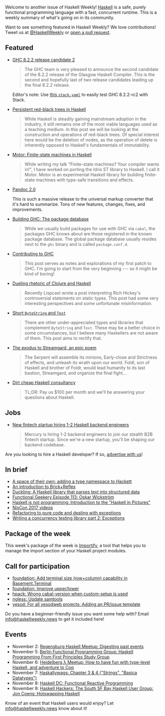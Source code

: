 <!-- 2017-11-02 -->

Welcome to another issue of Haskell Weekly!
[Haskell](https://haskell-lang.org) is a safe, purely functional programming language with a fast, concurrent runtime.
This is a weekly summary of what's going on in its community.

Want to see something featured in Haskell Weekly?
We love contributions!
Tweet us at [@HaskellWeekly](https://twitter.com/haskellweekly) or [open a pull request](https://github.com/haskellweekly/haskellweekly.github.io).

## Featured

-   [GHC 8.2.2 release candidate 2](https://mail.haskell.org/pipermail/ghc-devs/2017-October/014994.html)

    > The GHC team is very pleased to announce the second candidate of the 8.2.2 release of the Glasgow Haskell Compiler. This is the second and hopefully last of two release candidates leading up the final 8.2.2 release.

    Editor's note: Use [this `stack.yaml`](https://gist.github.com/tfausak/e60fe3fa93344c747ac38891fa55a0db/413b18b84a78ee10b48bfbb4adf898ff56d7e55d) to easily test GHC 8.2.2-rc2 with Stack.

-   [Persistent red-black trees in Haskell](https://abhiroop.github.io/Haskell-Red-Black-Tree/)

    > While Haskell is steadily gaining mainstream adoption in the industry, it still remains one of the most viable languages used as a teaching medium. In this post we will be looking at the construction and operations of red-black trees. Of special interest here would be the deletion of nodes, as the operation of delete is inherently opposed to Haskell's fundamentals of immutability.

-   [Motor: Finite-state machines in Haskell](https://wickstrom.tech/programming/2017/10/27/motor-finite-state-machines-haskell.html)

    > While writing my talk "Finite-state machines? Your compiler wants in!", I have worked on porting the Idris ST library to Haskell. I call it Motor. Motor is an experimental Haskell library for building finite-state machines with type-safe transitions and effects.

-   [Pandoc 2.0](https://github.com/jgm/pandoc/releases/tag/2.0)

    This is such a massive release to the universal markup converter that it's hard to summarize. Tons of new features, changes, fixes, and improvements.

-   [Building GHC: The package database](https://medium.com/@zw3rk/building-ghc-the-package-database-50c37cf6ce33)

    > While we usually build packages for use with GHC via `cabal`, the packages GHC knows about are those registered in the known package database. The global package database usually resides next to the `ghc` binary and is called `package.conf.d`.

-   [Contributing to GHC](http://www.parsonsmatt.org/2017/10/29/contributing_to_ghc.html)

    > This post serves as notes and explorations of my first patch to GHC. I'm going to start from the very beginning --- so it might be kind of boring!

-   [Dueling rhetoric of Clojure and Haskell](http://tech.frontrowed.com/2017/11/01/rhetoric-of-clojure-and-haskell/)

    > Recently Lispcast wrote a post interpreting Rich Hickey's controversial statements on static types. This post had some very interesting perspectives and some unfortunate misinformation.

-   [Short `ByteString` and `Text`](https://markkarpov.com/post/short-bs-and-text.html)

    > There are other under-appreciated types and libraries that complement `ByteString` and `Text`. These may be a better choice in some circumstances, but I believe many Haskellers are not aware of them. This post aims to rectify that.

-   [The exodus to Streamgard, an epic poem](https://www.tweag.io/posts/2017-11-01-streaming-and-foldl.html)

    > The Serpent will assemble its minions, Early-close and Strictness of effects, and unleash its wrath upon our world. Foldl, son of Haskell and brother of Foldr, would lead humanity to its last bastion, Streamgard, and organize the final fight...

-   [Dirt cheap Haskell consultancy](https://dirtcheaphaskell.io)

    > TL;DR: Pay us $100 per month and we'll be answering your questions about Haskell.

## Jobs

-   [New fintech startup hiring 1-2 Haskell backend engineers](https://www.reddit.com/r/haskell/comments/79ri32/new_fintech_startup_hiring_12_haskell_backend/)

    > Mercury is hiring 1-2 backend engineers to join our stealth B2B fintech startup. Since we're a new startup, you'll be shaping our backend codebase.

Are you looking to hire a Haskell developer?
If so, [advertise with us](https://haskellweekly.news/advertising.html)!

## In brief

-   [A space of their own: adding a type namespace to Hackett](https://lexi-lambda.github.io/blog/2017/10/27/a-space-of-their-own-adding-a-type-namespace-to-hackett/)
-   [An introduction to Brick+Reflex](http://hexagoxel.de/postsforpublish/posts/2017-10-30-brick-plus-reflex.html)
-   [Duckling: A Haskell library that parses text into structured data](https://github.com/facebook/duckling/blob/f0a0c1e6b8233a810f86e36b3350ed4408a9da58/README.md#readme)
-   [Functional Geekery Episode 113: Oskar Wickstr&#xf6;m](https://www.functionalgeekery.com/episode-113-oskar-wickstrom/)
-   [Haskell is not programming: Introduction to the "Haskell in Pictures"](https://superstrings.io/haskell-is-not-programming-3246779f2ef6)
-   [NixCon 2017 videos](https://www.youtube.com/channel/UCjqkNrQ8F3OhKSCfCgagWLg/videos)
-   [Refactoring to pure code and dealing with exceptions](http://www.andrevdm.com/posts/2017-10-31-refactor-away-io.html)
-   [Writing a concurrency testing library part 2: Exceptions](https://www.barrucadu.co.uk/posts/concurrency/2017-10-28-writing-a-concurrency-testing-library-02.html)

## Package of the week

This week's package of the week is [Importify](https://github.com/serokell/importify/blob/1bbdf99bf2f0f4990d7a4a1fedc7a53971d42707/README.md#readme),
a tool that helps you to manage the import section of your Haskell project modules.

## Call for participation

-   [foundation: Add terminal size (row+column) capability in Basement.Terminal](https://github.com/haskell-foundation/foundation/issues/433)
-   [foundation: Improve upper/lower](https://github.com/haskell-foundation/foundation/issues/271)
-   [hpack: Wrong cabal-version when custom-setup is used](https://github.com/sol/hpack/issues/210)
-   [ngless: Update samtools](https://github.com/luispedro/ngless/issues/40)
-   [yesod: For all yesodweb projects: Adding an PR/issue template](https://github.com/yesodweb/yesod/issues/1450)

Do you have a beginner-friendly issue you want some help with?
Email <info@haskellweekly.news> to get it included here!

## Events

-   November 2: [Regensburg Haskell Meetup: Digesting past events](https://www.meetup.com/Regensburg-Haskell-Meetup/events/244377298/)
-   November 5: [Berlin Functional Programming Group: Haskell Programming From First Principles Study Group](https://www.meetup.com/Berlin-Functional-Programming-Group/events/244432243/)
-   November 6: [Heidelberg &#x3bb; Meetup: How to have fun with type-level Haskell, and adventure to Coq](https://www.meetup.com/Heidelberg-Lambda/events/244584584/)
-   November 7: [Haskallywags: Chapter 3 & 4 ("Strings", "Basica Datatypes")](https://www.meetup.com/Haskallywags/events/244117419/)
-   November 8: [Haskell DC: Functional Reactive Programming](https://www.meetup.com/Haskell-DC/events/244173483/)
-   November 9: [Haskell Hackers: The South SF Bay Haskell User Group: Jon Coens: Hotswapping Haskell](https://www.meetup.com/haskellhackers/events/244525354/)

Know of an event that Haskell users would enjoy?
Let <info@haskellweekly.news> know about it!
